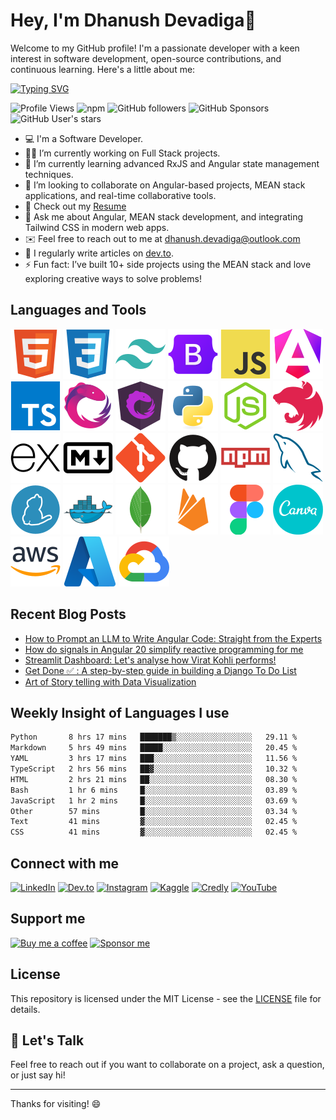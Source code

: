 # Hey, I'm Dhanush Devadiga👋

Welcome to my GitHub profile! I'm a passionate developer with a keen interest in software development, open-source contributions, and continuous learning. Here's a little about me:

[![Typing SVG](https://readme-typing-svg.herokuapp.com?font=Fira+Code&pause=1000&random=false&width=435&lines=Software+Engineer%F0%9F%8E%93;Front+End+Developer%F0%9F%A7%91%E2%80%8D%F0%9F%92%BB;MEAN+Stack+Developer%F0%9F%9A%80;Learn%2C+Code%2C+Build+%F0%9F%91%BD)](https://git.io/typing-svg)

![Profile Views](https://komarev.com/ghpvc/?username=manthanank&color=brightgreen)
![npm](https://img.shields.io/npm/dt/manthanank)
![GitHub followers](https://img.shields.io/github/followers/dhanushd1998?label=Follow&style=social)
![GitHub Sponsors](https://img.shields.io/github/sponsors/dhanushd1998)
![GitHub User's stars](https://img.shields.io/github/stars/dhanushd1998?affiliations=OWNER&style=social)

- 💻 I'm a Software Developer.
- 🧑‍💻 I’m currently working on Full Stack projects.
- 🌱 I’m currently learning advanced RxJS and Angular state management techniques.
- 👯 I’m looking to collaborate on Angular-based projects, MEAN stack applications, and real-time collaborative tools.
- 📄 Check out my [Resume](https://docs.google.com/document/d/11sC76Q_6oh5pM_LVUjwiPCxsVT7pjAs6hoZoFJf3sLw/edit?usp=sharing)
- 💬 Ask me about Angular, MEAN stack development, and integrating Tailwind CSS in modern web apps.
- ✉️ Feel free to reach out to me at [dhanush.devadiga@outlook.com](dhanush.devadiga@outlook.com)
- 📝 I regularly write articles on [dev.to](https://dev.to/dhanushdevadiga).
- ⚡ Fun fact: I’ve built 10+ side projects using the MEAN stack and love exploring creative ways to solve problems!

## Languages and Tools

<!-- ![HTML5](https://img.shields.io/badge/-HTML5-E34F26?style=for-the-badge&logo=html5&logoColor=white)
![CSS3](https://img.shields.io/badge/-CSS3-1572B6?style=for-the-badge&logo=css3&logoColor=white)
![TailwindCSS](https://img.shields.io/badge/-TailwindCSS-38B2AC?style=for-the-badge&logo=tailwind-css&logoColor=white)
![Bootstrap](https://img.shields.io/badge/-Bootstrap-7952B3?style=for-the-badge&logo=bootstrap&logoColor=white)
![JavaScript](https://img.shields.io/badge/-JavaScript-F7DF1E?style=for-the-badge&logo=javascript&logoColor=black)
![Angular](https://img.shields.io/badge/-Angular-DD0031?style=for-the-badge&logo=angular&logoColor=white)
![Typescript](https://img.shields.io/badge/-Typescript-3178C6?style=for-the-badge&logo=typescript&logoColor=white)
![RxJS](https://img.shields.io/badge/-RxJS-B7178C?style=for-the-badge&logo=reactivex&logoColor=white)
![NgRx](https://img.shields.io/badge/-NgRx-333333?style=for-the-badge&logo=redux&logoColor=white)
![Python](https://img.shields.io/badge/-Python-3776AB?style=for-the-badge&logo=python&logoColor=white)
![Node.js](https://img.shields.io/badge/-Node.js-339933?style=for-the-badge&logo=node.js&logoColor=white)
![NestJS](https://img.shields.io/badge/NestJS-E0234E?style=for-the-badge&logo=nestjs&logoColor=white)
![Express](https://img.shields.io/badge/-Express-000000?style=for-the-badge&logo=express&logoColor=white)
![Markdown](https://img.shields.io/badge/-Markdown-000000?style=for-the-badge&logo=markdown&logoColor=white)
![Git](https://img.shields.io/badge/-Git-F05032?style=for-the-badge&logo=git&logoColor=white)
![GitHub](https://img.shields.io/badge/-GitHub-181717?style=for-the-badge&logo=github&logoColor=white)
![Npm](https://img.shields.io/badge/-Npm-CB3837?style=for-the-badge&logo=npm&logoColor=white)
![MySQL](https://img.shields.io/badge/-MySQL-4479A1?style=for-the-badge&logo=mysql&logoColor=white)
![Docker](https://img.shields.io/badge/-Docker-2496ED?style=for-the-badge&logo=docker&logoColor=white)
![MongoDB](https://img.shields.io/badge/-MongoDB-47A248?style=for-the-badge&logo=mongodb&logoColor=white)
![CosmosDB](https://img.shields.io/badge/CosmosDB-0052CE?style=for-the-badge&logo=azurecosmosdb&logoColor=white)
![Firebase](https://img.shields.io/badge/-Firebase-FFCA28?style=for-the-badge&logo=firebase&logoColor=white)
![Figma](https://img.shields.io/badge/-Figma-F24E1E?style=for-the-badge&logo=figma&logoColor=white)
![Canva](https://img.shields.io/badge/-Canva-00C4CC?style=for-the-badge&logo=canva&logoColor=white)
![AWS](https://img.shields.io/badge/-AWS-232F3E?style=for-the-badge&logo=amazon-aws&logoColor=white)
![Azure](https://img.shields.io/badge/-Azure-0078D4?style=for-the-badge&logo=microsoft-azure&logoColor=white)
![GCP](https://img.shields.io/badge/-GCP-4285F4?style=for-the-badge&logo=google-cloud&logoColor=white) -->

![HTML5](/assets/svg/html.svg)
![CSS3](/assets/svg/css.svg)
![TailwindCSS](/assets/svg/tailwindcss.svg)
![Bootstrap](/assets/svg/bootstrap.svg)
![JavaScript](/assets/svg/javascript.svg)
![Angular](/assets/svg/angular.svg)
![Typescript](/assets/svg/typescript.svg)
![RxJS](/assets/svg/rxjs.svg)
![NgRx](/assets/svg/ngrx.svg)
![Python](/assets/svg/python.svg)
![Node.js](/assets/svg/nodejs.svg)
![Nest.js](/assets/svg/nestjs.svg)
![Express](/assets/svg/express.svg)
![Markdown](/assets/svg/markdown.svg)
![Git](/assets/svg/git.svg)
![GitHub](/assets/svg/github.svg)
![Npm](/assets/svg/npm.svg)
![MySQL](/assets/svg/mysql.svg)
![Yarn](/assets/svg/yarn.svg)
![Docker](/assets/svg/docker.svg)
![MongoDB](/assets/svg//mongodb.svg)
![Firebase](/assets/svg/firebase.svg)
![Figma](/assets/svg/figma.svg)
![Canva](/assets/svg/canva.svg)
![AWS](/assets/svg/aws.svg)
![Azure](/assets/svg/azure.svg)
![GCP](/assets/svg/googlecloud.svg)

## Recent Blog Posts

<!-- BLOG-POST-LIST:START -->
- [How to Prompt an LLM to Write Angular Code: Straight from the Experts](https://dev.to/dhanushdevadiga/how-to-prompt-an-llm-to-write-angular-code-straight-from-the-experts-1po6)
- [How do signals in Angular 20 simplify reactive programming for me](https://dev.to/dhanushdevadiga/how-do-signals-in-angular-20-simplify-reactive-programming-for-me-a8d)
- [Streamlit Dashboard: Let's analyse how Virat Kohli performs!](https://dev.to/dhanushdevadiga/streamlit-dashboard-lets-analyse-how-virat-kohli-performs-ian)
- [Get Done ✅ : A step-by-step guide in building a Django To Do List](https://dev.to/dhanushdevadiga/get-done-a-step-by-step-guide-in-building-a-django-to-do-list-2jkd)
- [Art of Story telling with Data Visualization](https://dev.to/dhanushdevadiga/data-visualization-eap)

<!-- BLOG-POST-LIST:END -->

## Weekly Insight of Languages I use

<!--START_SECTION:waka-->

```txt
Python       8 hrs 17 mins   ███████▒░░░░░░░░░░░░░░░░░   29.11 %
Markdown     5 hrs 49 mins   █████░░░░░░░░░░░░░░░░░░░░   20.45 %
YAML         3 hrs 17 mins   ███░░░░░░░░░░░░░░░░░░░░░░   11.56 %
TypeScript   2 hrs 56 mins   ██▓░░░░░░░░░░░░░░░░░░░░░░   10.32 %
HTML         2 hrs 21 mins   ██░░░░░░░░░░░░░░░░░░░░░░░   08.30 %
Bash         1 hr 6 mins     █░░░░░░░░░░░░░░░░░░░░░░░░   03.89 %
JavaScript   1 hr 2 mins     █░░░░░░░░░░░░░░░░░░░░░░░░   03.69 %
Other        57 mins         █░░░░░░░░░░░░░░░░░░░░░░░░   03.34 %
Text         41 mins         ▓░░░░░░░░░░░░░░░░░░░░░░░░   02.45 %
CSS          41 mins         ▓░░░░░░░░░░░░░░░░░░░░░░░░   02.45 %
```

<!--END_SECTION:waka-->

## Connect with me

[![LinkedIn](https://img.shields.io/badge/LinkedIn-0077B5?style=for-the-badge&logo=linkedin&logoColor=white)](https://www.linkedin.com/in/dhanushd1998/)
[![Dev.to](https://img.shields.io/badge/Dev.to-0A0A0A?style=for-the-badge&logo=dev-dot-to&logoColor=white)](https://dev.to/dhanushdevadiga)
[![Instagram](https://img.shields.io/badge/Instagram-E4405F?style=for-the-badge&logo=instagram&logoColor=white)](https://www.instagram.com/d_d_devadiga/)
[![Kaggle](https://img.shields.io/badge/Kaggle-20BEFF?style=for-the-badge&logo=kaggle&logoColor=white)](https://www.kaggle.com/dhanush1998)
[![Credly](https://img.shields.io/badge/Credly-FF6B00?style=for-the-badge&logo=credly&logoColor=white)](https://www.credly.com/users/dhanushd1998)
[![YouTube](https://img.shields.io/badge/YouTube-FF0000?style=for-the-badge&logo=youtube&logoColor=white)](https://www.youtube.com/@dhanushdevadiga98)

## Support me

[![Buy me a coffee](https://img.shields.io/badge/Buy%20me%20a%20coffee-FFDD00?style=for-the-badge&logo=buy-me-a-coffee&logoColor=white)](https://buymeacoffee.com/dhanushdevadiga)
[![Sponsor me](https://img.shields.io/badge/Sponsor%20me-FFDD00?style=for-the-badge&logo=github-sponsors&logoColor=white)](https://github.com/sponsors/dhanushd1998)


## License

This repository is licensed under the MIT License - see the [LICENSE](LICENSE) file for details.

## 💬 Let's Talk

Feel free to reach out if you want to collaborate on a project, ask a question, or just say hi!

---

Thanks for visiting! 😄
